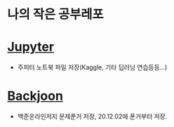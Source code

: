나의 작은 공부레포
==================

# <a href="https://github.com/elixter/Study/tree/main/Jupyter">Jupyter</a>
* 주피터 노트북 파일 저장(Kaggle, 기타 딥러닝 연습등등...)

# <a href="https://github.com/elixter/Study/tree/main/Baekjoon">Backjoon</a>
* 백준온라인저지 문제푼거 저장, 20.12.02에 푼거부터 저장.

